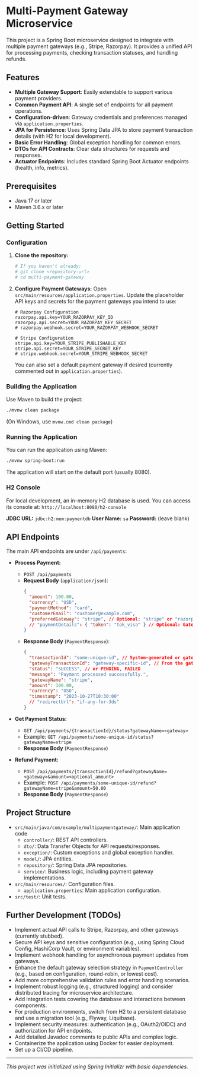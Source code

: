 # Multi-Payment Gateway Microservice

This project is a Spring Boot microservice designed to integrate with multiple payment gateways (e.g., Stripe, Razorpay). It provides a unified API for processing payments, checking transaction statuses, and handling refunds.

## Features

*   **Multiple Gateway Support**: Easily extendable to support various payment providers.
*   **Common Payment API**: A single set of endpoints for all payment operations.
*   **Configuration-driven**: Gateway credentials and preferences managed via `application.properties`.
*   **JPA for Persistence**: Uses Spring Data JPA to store payment transaction details (with H2 for local development).
*   **Basic Error Handling**: Global exception handling for common errors.
*   **DTOs for API Contracts**: Clear data structures for requests and responses.
*   **Actuator Endpoints**: Includes standard Spring Boot Actuator endpoints (health, info, metrics).

## Prerequisites

*   Java 17 or later
*   Maven 3.6.x or later

## Getting Started

### Configuration

1.  **Clone the repository:**
    ```bash
    # If you haven't already:
    # git clone <repository-url>
    # cd multi-payment-gateway
    ```
2.  **Configure Payment Gateways:**
    Open `src/main/resources/application.properties`.
    Update the placeholder API keys and secrets for the payment gateways you intend to use:

    ```properties
    # Razorpay Configuration
    razorpay.api.key=YOUR_RAZORPAY_KEY_ID
    razorpay.api.secret=YOUR_RAZORPAY_KEY_SECRET
    # razorpay.webhook.secret=YOUR_RAZORPAY_WEBHOOK_SECRET

    # Stripe Configuration
    stripe.api.key=YOUR_STRIPE_PUBLISHABLE_KEY
    stripe.api.secret=YOUR_STRIPE_SECRET_KEY
    # stripe.webhook.secret=YOUR_STRIPE_WEBHOOK_SECRET
    ```
    You can also set a default payment gateway if desired (currently commented out in `application.properties`).

### Building the Application

Use Maven to build the project:

```bash
./mvnw clean package
```
(On Windows, use `mvnw.cmd clean package`)

### Running the Application

You can run the application using Maven:

```bash
./mvnw spring-boot:run
```
The application will start on the default port (usually 8080).

### H2 Console

For local development, an in-memory H2 database is used. You can access its console at:
`http://localhost:8080/h2-console`

**JDBC URL:** `jdbc:h2:mem:paymentdb`
**User Name:** `sa`
**Password:** (leave blank)

## API Endpoints

The main API endpoints are under `/api/payments`:

*   **Process Payment:**
    *   `POST /api/payments`
    *   **Request Body** (`application/json`):
        ```json
        {
          "amount": 100.00,
          "currency": "USD",
          "paymentMethod": "card",
          "customerEmail": "customer@example.com",
          "preferredGateway": "stripe", // Optional: "stripe" or "razorpay"
          // "paymentDetails": { "token": "tok_visa" } // Optional: Gateway-specific details
        }
        ```
    *   **Response Body** (`PaymentResponse`):
        ```json
        {
          "transactionId": "some-unique-id", // System-generated or gateway-provided
          "gatewayTransactionId": "gateway-specific-id", // From the gateway
          "status": "SUCCESS", // or PENDING, FAILED
          "message": "Payment processed successfully.",
          "gatewayName": "stripe",
          "amount": 100.00,
          "currency": "USD",
          "timestamp": "2023-10-27T10:30:00"
          // "redirectUrl": "if-any-for-3ds"
        }
        ```

*   **Get Payment Status:**
    *   `GET /api/payments/{transactionId}/status?gatewayName=<gateway>`
    *   Example: `GET /api/payments/some-unique-id/status?gatewayName=stripe`
    *   **Response Body** (`PaymentResponse`)

*   **Refund Payment:**
    *   `POST /api/payments/{transactionId}/refund?gatewayName=<gateway>&amount=<optional_amount>`
    *   Example: `POST /api/payments/some-unique-id/refund?gatewayName=stripe&amount=50.00`
    *   **Response Body** (`PaymentResponse`)

## Project Structure

*   `src/main/java/com/example/multipaymentgateway/`: Main application code
    *   `controller/`: REST API controllers.
    *   `dto/`: Data Transfer Objects for API requests/responses.
    *   `exception/`: Custom exceptions and global exception handler.
    *   `model/`: JPA entities.
    *   `repository/`: Spring Data JPA repositories.
    *   `service/`: Business logic, including payment gateway implementations.
*   `src/main/resources/`: Configuration files.
    *   `application.properties`: Main application configuration.
*   `src/test/`: Unit tests.

## Further Development (TODOs)

*   Implement actual API calls to Stripe, Razorpay, and other gateways (currently stubbed).
*   Secure API keys and sensitive configuration (e.g., using Spring Cloud Config, HashiCorp Vault, or environment variables).
*   Implement webhook handling for asynchronous payment updates from gateways.
*   Enhance the default gateway selection strategy in `PaymentController` (e.g., based on configuration, round-robin, or lowest cost).
*   Add more comprehensive validation rules and error handling scenarios.
*   Implement robust logging (e.g., structured logging) and consider distributed tracing for microservice architecture.
*   Add integration tests covering the database and interactions between components.
*   For production environments, switch from H2 to a persistent database and use a migration tool (e.g., Flyway, Liquibase).
*   Implement security measures: authentication (e.g., OAuth2/OIDC) and authorization for API endpoints.
*   Add detailed Javadoc comments to public APIs and complex logic.
*   Containerize the application using Docker for easier deployment.
*   Set up a CI/CD pipeline.

---
_This project was initialized using Spring Initializr with basic dependencies._
